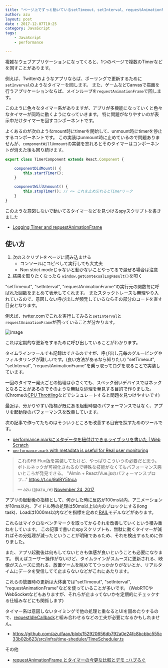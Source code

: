 ```yaml
---
title: "ページ上でずっと動いているsetTimeout、setInterval、requestAnimationFrameを見つけてパフォーマンス改善する"
author: azu
layout: post
date : 2017-12-07T10:25
category: JavaScript
tags:
    - JavaScript
    - performance

---
```


複雑なウェブアプリケーションになってくると、1つのページで複数のTimerなどを回すことがあります。

例えば、Twitterのようなアプリならば、ポーリングで更新するために`setInverval`のようなタイマーを回します。
また、ゲームなどCanvasで描画を行うアプリケーションならば、メインループを`requestAnimationFrame`で回します。

このように色々なタイマー系がありますが、アプリが多機能になっていくと色々なタイマーが同時に動くようになっていきます。
特に問題がなりやすいのが表示中だけタイマーを回すコンポーネントです。

よくあるのが次のようなmount時にtimerを開始して、unmount時にtimerを停止するコンポーネントです。
この実装はunmount時に止めているので問題ありませんが、`componentWillUnmount`の実装を忘れるとそのタイマーはコンポーネントが消えた後も回り続けます。

```js
export class TimerComponent extends React.Component {

    componentDidMount() {
        this.startTimer();
    }

    componentWillUnmount() {
        this.stopTimer(); // <= これを止め忘れるとTimerリーク
    }
}

```

このような意図しないで動いてるタイマーなどを見つけるspyスクリプトを書きました

- [Logging Timer and requestAnimationFrame](https://gist.github.com/azu/d7942102dc5282b0eca859149791c3f0 "Logging Timer and requestAnimationFrame")

## 使い方

1. 次のスクリプトをページに読み込ませる	
	- コンソールにコピペして実行しても大丈夫
	- Non strict modeじゃないと動かないことやってるで混ぜる場合は注意
2. 結果を取りたくなったら `window.getContexualLogResult()`を叩く

"setTimeout", "setInterval", "requestAnimationFrame"の実行元の関数毎に呼ばれた回数をまとめて表示してくれます。
またスタックトレースも無理やり入れているので、意図しない呼び出しが頻発しているならその部分のコードを直す目安となります。

<script src="https://gist.github.com/azu/d7942102dc5282b0eca859149791c3f0.js"></script>

例えば、twtter.comでこれを実行してみると`setInterval`と`requestAnimationFrame`が回っていることが分かります。

![image](http://efcl.info/wp-content/uploads/2017/12/07-1512611803.png)

これは定期的な更新をするために呼び出していることがわかります。

タイムラインツールでも記録はできるのですが、呼び出し元毎のグルーピングやフィルタリングが難しいです。(良い方法があるなら知りたい)
"setTimeout", "setInterval", "requestAnimationFrame"を乗っ取ってログを取ることで実装しています。

一回のタイマー発火ごとの処理は小さくても、スペック弱いデバイスではネックとなることがあるのでそのような無駄な処理を発見する目的で作りました。
(Chromeの[CPU Throttling](https://umaar.com/dev-tips/88-cpu-throttling/ "CPU Throttling - Chrome DevTools - Dev Tips")などでシミュレートすると問題を見つけやすいです)

最近は、分かりやすい指標が既にある起動時間のパフォーマンスではなく、アプリを起動後のパフォーマンスを改善しています。

次の記事で作ってたものはそういうところを改善する目安を探すためのツールです。

- [performance.markにメタデータを紐付けできるライブラリを書いた | Web Scratch](http://efcl.info/2017/11/15/performance.mark-metadata/ "performance.markにメタデータを紐付けできるライブラリを書いた | Web Scratch")
- [`performance.mark` with metadata is useful for Real user monitoring](https://dev.to/azu/performancemark-with-medata-is-useful-for-real-user-monitoring-54p "`performance.mark` with metadata is useful for Real user monitoring")

<blockquote class="twitter-tweet" data-lang="en"><p lang="ja" dir="ltr">これのFB Flux版を実装してたけど、やっぱりこういうの必要だと思う。ボトルネックが可視化されるので特殊な技能がなくてもパフォーマンス悪いところが発見できる。 &quot;Almin + React/Vue.jsのパフォーマンスプロフ…&quot; <a href="https://t.co/9alBY5tnca">https://t.co/9alBY5tnca</a></p>&mdash; azu (@azu_re) <a href="https://twitter.com/azu_re/status/933888717101588480?ref_src=twsrc%5Etfw">November 24, 2017</a></blockquote>
<script async src="https://platform.twitter.com/widgets.js" charset="utf-8"></script>

アプリの起動後の指標として、何かした時に反応が100ms以内、アニメーションが10ms以内、アイドル時の処理は50ms以上以内のブロックにする(long task)、Loadは1000ms以内などを指標を定めた[RAIL](https://developers.google.com/web/fundamentals/performance/rail?hl=ja "RAIL")モデルなどがあります。

これらはマイクロなベンチマークを取ってからそれを改善していくという積み重ねをしています。
この記事で書いたspyスクリプトも、無駄に動くタイマーが減ればその分処理が減ったということが明確であるため、それを検出するために作りました。

また、アプリ起動後は何もしてないときも体感が良いということも必要になります。
例えばユーザー操作がないけど、タイムラインがスムーズに更新される、映像がスムーズに流れる、放置ゲームを眺めててつっかかりがないとか、リアルタイムにデータを受信してて止まらないなどがこれにあたります。

これらの放置時の更新は大体裏では"setTimeout", "setInterval", "requestAnimationFrame"などを使っていることが多いです。
(WebRTCやWebSocketなどもありますが、それらが止まってないかを定期的にチェックする仕組みなどにも関係します)

タイマー系は意図しないタイミングで他の処理と重なるとUIを固めたりするので、[requestIdleCallback](https://developer.mozilla.org/ja/docs/Web/API/Window/requestIdleCallback "requestIdleCallback")と組み合わせるなどの工夫が必要になるかもしれません。

- <https://github.com/azu/faao/blob/f52920656db792a0e24fc8bcbbc555c33b02b623/src/infra/time-sheduler/TimeScheduler.ts>

その他

- [requestAnimationFrame とタイマーの今更な比較とデモ ::ハブろぐ](https://havelog.ayumusato.com/develop/javascript/e725-timer_vs_raf.html "requestAnimationFrame とタイマーの今更な比較とデモ ::ハブろぐ")
